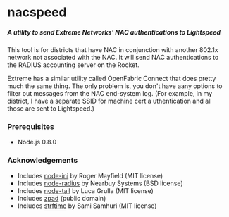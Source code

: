 nacspeed
========
##### A utility to send Extreme Networks' NAC authentications to Lightspeed

This tool is for districts that have NAC in conjunction with another 802.1x network not 
associated with the NAC. It will send NAC authentications to the RADIUS accounting 
server on the Rocket.

Extreme has a similar utility called OpenFabric Connect that does pretty much the same 
thing. The only problem is, you don't have aany options to filter out messages from the NAC 
end-system log. (For example, in my district, I have a separate SSID for machine cert a
uthentication and all those are sent to Lightspeed.)

### Prerequisites
- Node.js 0.8.0

### Acknowledgements
- Includes [node-ini](https://github.com/pastorbones/node-ini) by Roger Mayfield (MIT license)
- Includes [node-radius](https://github.com/retailnext/node-radius) by Nearbuy Systems (BSD license)
- Includes [node-tail](https://github.com/lucagrulla/node-tail) by Luca Grulla (MIT license)
- Includes [zpad](https://github.com/Daiz/zpad) (public domain)
- Includes [strftime](https://github.com/samsonjs/strftime) by Sami Samhuri (MIT license)


